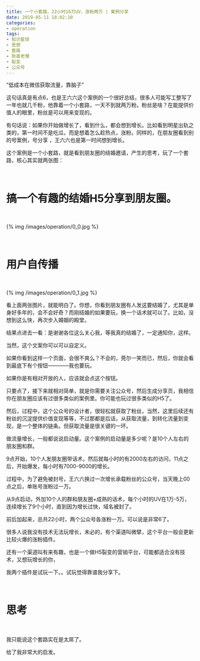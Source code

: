 ```yaml
---
title: 一个小套路，22小时16万UV，涨粉两万 | 案例分享
date: 2019-05-11 18:02:10
categories:
- operation
tags:
- 知识星球
- 思想
- 套路
- 耿直老僧
- 裂变
- 公众号
---
```

“低成本在微信获取流量，靠脑子”

<!-- more -->

这句话真是有点6，也是王六六这个案例的一个很好总结，很多人可能写工整写了一年也就几千粉，他靠着一个小套路，一天不到就两万粉。粉丝是啥？在能提供价值人的眼里，粉丝是可以用来变现的。

有句话说：如果你开始做增长了，看到什么，都会想到增长。比如看到明星出轨之类的，第一时间不是吃瓜，而是想着怎么趁热点，涨粉。同样的，在朋友圈看到别的号案例，号分享 ，王六六也是第一时间想到增长。

这个案例是一个小套路，就是看到朋友圈的结婚邀请，产生的思考，玩了一个套路，核心其实就两张图：

<br/>

# 搞一个有趣的结婚H5分享到朋友圈。

<br/>

{% img /images/operation/0_0.jpg %}

<br/>

# 用户自传播

<br/>

{% img /images/operation/0_1.jpg %}

看上面两张图片，就能明白了。你想，你看到朋友圈有人发这要结婚了，尤其是单身好多年的，会不会好奇？而刚结婚的如果要玩，换一个话术就可以了。比如，没想到这么快，再次步入婚姻的殿堂。

结果点进去一看：是谢谢各位这么关心我，等我真的结婚了，一定通知你，这样。

当然，这个文案你可以可以自定义。

如果你看到这样一个页面，会很不爽么？不会的，莞尔一笑而已，然后，你就会看到最底下有个按钮————我也要玩。

如果你是有相对开放的人，应该就会点这个按钮。

只要点了，接下来就相对简单，就是你需要关注公众号，然后生成分享页，我相信你在朋友圈应该有过很多类似的案例里。你可能也玩过很多类似的H5了。

然后，过程中，这个公众号的设计者，很轻松就获取了粉丝，当然，这里后续还有粉丝的沉淀提供价值变现等等，不过那都是后话，从获取流量，到转化流量到变现，是一个整体的链条。但获取流量是很关键的一环。

做流量增长，一般都说说启动量。这个案例的启动量是多少呢？是10个人左右的朋友圈和群。

9点开始，10个人发朋友圈带话术，然后就每小时的有2000左右的访问，11点之后，开始爆发，每小时有7000-9000的增长。

过程中，为了避免被封号，王六六换过一次增长承载粉丝的公众号，当天晚上00点之后，单账号涨粉过一万。

从9点启动，外加10个人的群和朋友圈+成熟的话术，每个小时的UV在1万-5万，连续增长了9个小时，直到因为增长过快，域名被封了。

前后加起来，总共22小时，两个公众号各涨粉一万。可以说是非常6了。

很多人说我没有技术无法玩增长，未必的，有个渠道叫微擘，这个平台一般会更新比较火爆的涨粉插件。

还有一个渠道叫有来有趣，也是一个做H5裂变的营销平台，可能都适合没有技术，又想玩增长的你，

我两个插件是试玩一下。。试玩觉得靠谱我分享下。

<br/>

# 思考

<br/>

我只能说这个套路实在是太屌了。

给了我非常大的启发。
